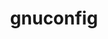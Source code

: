 ---
title: "gnuconfig"
layout: cache
categories: [package, v0.18.1]
meta: {"versions": ["2021-08-14"], "compilers": ["gcc@=7.3.1"], "oss": ["amzn2"], "platforms": ["linux"], "targets": ["aarch64", "graviton2"], "stacks": ["aws-ahug-aarch64", "aws-isc-aarch64", "root"], "num_specs": 2, "num_specs_by_stack": {"root": 2, "aws-ahug-aarch64": 2, "aws-isc-aarch64": 2}}
spec_details: [{"hash": "oeuhjqsw7fchhkodvltv74jdvilw5zh7", "compiler": "gcc@=7.3.1", "versions": ["2021-08-14"], "os": "amzn2", "platform": "linux", "target": "graviton2", "variants": [], "stacks": ["root", "aws-ahug-aarch64", "aws-isc-aarch64"], "size": "-", "tarball": "https://binaries.spack.io/releases/v0.18.1/build_cache/linux-amzn2-graviton2/gcc-7.3.1/gnuconfig-2021-08-14/linux-amzn2-graviton2-gcc-7.3.1-gnuconfig-2021-08-14-oeuhjqsw7fchhkodvltv74jdvilw5zh7.spack"}, {"hash": "mj37cfwdgaaz3dguhrsx5wp7fwufhyz4", "compiler": "gcc@=7.3.1", "versions": ["2021-08-14"], "os": "amzn2", "platform": "linux", "target": "aarch64", "variants": [], "stacks": ["root", "aws-ahug-aarch64", "aws-isc-aarch64"], "size": "-", "tarball": "https://binaries.spack.io/releases/v0.18.1/build_cache/linux-amzn2-aarch64/gcc-7.3.1/gnuconfig-2021-08-14/linux-amzn2-aarch64-gcc-7.3.1-gnuconfig-2021-08-14-mj37cfwdgaaz3dguhrsx5wp7fwufhyz4.spack"}]
---